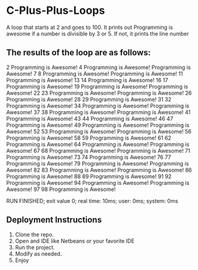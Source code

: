 # C-Plus-Plus-Loops
A loop that starts at 2 and goes to 100. It prints out Programming is awesome if a number is divisible by 3 or 5. If not, it prints the line number 


## The results of the loop are as follows:

2
Programming is Awesome!
4
Programming is Awesome!
Programming is Awesome!
7
8
Programming is Awesome!
Programming is Awesome!
11
Programming is Awesome!
13
14
Programming is Awesome!
16
17
Programming is Awesome!
19
Programming is Awesome!
Programming is Awesome!
22
23
Programming is Awesome!
Programming is Awesome!
26
Programming is Awesome!
28
29
Programming is Awesome!
31
32
Programming is Awesome!
34
Programming is Awesome!
Programming is Awesome!
37
38
Programming is Awesome!
Programming is Awesome!
41
Programming is Awesome!
43
44
Programming is Awesome!
46
47
Programming is Awesome!
49
Programming is Awesome!
Programming is Awesome!
52
53
Programming is Awesome!
Programming is Awesome!
56
Programming is Awesome!
58
59
Programming is Awesome!
61
62
Programming is Awesome!
64
Programming is Awesome!
Programming is Awesome!
67
68
Programming is Awesome!
Programming is Awesome!
71
Programming is Awesome!
73
74
Programming is Awesome!
76
77
Programming is Awesome!
79
Programming is Awesome!
Programming is Awesome!
82
83
Programming is Awesome!
Programming is Awesome!
86
Programming is Awesome!
88
89
Programming is Awesome!
91
92
Programming is Awesome!
94
Programming is Awesome!
Programming is Awesome!
97
98
Programming is Awesome!

RUN FINISHED; exit value 0; real time: 10ms; user: 0ms; system: 0ms


## Deployment Instructions
1. Clone the repo.
2. Open and IDE like Netbeans or your favorite IDE
3. Run the project.
4. Modify as needed.
5. Enjoy
